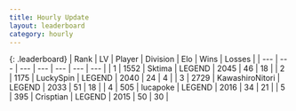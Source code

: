 ```yaml
---
title: Hourly Update
layout: leaderboard
category: hourly
---
```


{: .leaderboard}
| Rank | LV | Player | Division | Elo | Wins | Losses |
| --- | --- | --- | --- | --- | --- | --- |
| <span data-change="0">1</span> | 1552 | <span title="ID: 353063">Sktima</span> | LEGEND | <span data-change="0">2045</span> | <span data-change="0">46</span> | <span data-change="0">18</span> |
| <span data-change="1">2</span> | 1175 | <span title="ID: 498412">LuckySpin</span> | LEGEND | <span data-change="6">2040</span> | <span data-change="1">24</span> | <span data-change="0">4</span> |
| <span data-change="-1">3</span> | 2729 | <span title="ID: 164871">KawashiroNitori</span> | LEGEND | <span data-change="-5">2033</span> | <span data-change="4">51</span> | <span data-change="2">18</span> |
| <span data-change="0">4</span> | 505 | <span title="ID: 41925">lucapoke</span> | LEGEND | <span data-change="0">2016</span> | <span data-change="0">34</span> | <span data-change="0">21</span> |
| <span data-change="0">5</span> | 395 | <span title="ID: 665674">Crisptian</span> | LEGEND | <span data-change="0">2015</span> | <span data-change="0">50</span> | <span data-change="0">30</span> |